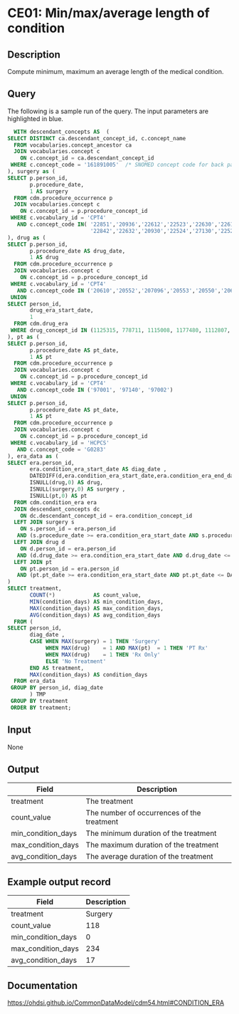 <!---
Group:condition era
Name:CE01 Min/max/average length of condition
Author: Alberto Labarga
CDM Version: 5.4
-->

# CE01: Min/max/average length of condition

## Description
Compute minimum, maximum an average length of the medical condition.

## Query
The following is a sample run of the query. The input parameters are highlighted in blue.

```sql
  WITH descendant_concepts AS  (
SELECT DISTINCT ca.descendant_concept_id, c.concept_name
  FROM vocabularies.concept_ancestor ca
  JOIN vocabularies.concept c
    ON c.concept_id = ca.descendant_concept_id
 WHERE c.concept_code = '161891005'  /* SNOMED concept code for back pain */
), surgery as (
SELECT p.person_id,
       p.procedure_date,
       1 AS surgery
  FROM cdm.procedure_occurrence p
  JOIN vocabularies.concept c
    ON c.concept_id = p.procedure_concept_id
 WHERE c.vocabulary_id = 'CPT4'
   AND c.concept_code IN( '22851','20936','22612','22523','22630','22614',
                          '22842','22632','20930','22524','27130','22525' )
), drug as (
SELECT p.person_id,
       p.procedure_date AS drug_date,
       1 AS drug
  FROM cdm.procedure_occurrence p
  JOIN vocabularies.concept c
    ON c.concept_id = p.procedure_concept_id
 WHERE c.vocabulary_id = 'CPT4'
   AND c.concept_code IN ('20610','20552','207096','20553','20550','20605' ,'20551','20600','23350')
 UNION
SELECT person_id,
       drug_era_start_date,
       1
  FROM cdm.drug_era
 WHERE drug_concept_id IN (1125315, 778711, 1115008, 1177480, 1112807, 1506270)
), pt as (
SELECT p.person_id,
       p.procedure_date AS pt_date,
       1 AS pt
  FROM cdm.procedure_occurrence p
  JOIN vocabularies.concept c
    ON c.concept_id = p.procedure_concept_id
 WHERE c.vocabulary_id = 'CPT4'
   AND c.concept_code IN ('97001', '97140', '97002')
 UNION
SELECT p.person_id,
       p.procedure_date AS pt_date,
       1 AS pt
  FROM cdm.procedure_occurrence p
  JOIN vocabularies.concept c
    ON c.concept_id = p.procedure_concept_id
 WHERE c.vocabulary_id = 'HCPCS'
   AND c.concept_code = 'G0283'
), era_data as (
SELECT era.person_id,
       era.condition_era_start_date AS diag_date ,
       DATEDIFF(d,era.condition_era_start_date,era.condition_era_end_date) AS condition_days,
       ISNULL(drug,0) AS drug,
       ISNULL(surgery,0) AS surgery ,
       ISNULL(pt,0) AS pt
  FROM cdm.condition_era era
  JOIN descendant_concepts dc
    ON dc.descendant_concept_id = era.condition_concept_id
  LEFT JOIN surgery s
    ON s.person_id = era.person_id
   AND (s.procedure_date >= era.condition_era_start_date AND s.procedure_date <= DATEADD(d,60,era.condition_era_start_date))
  LEFT JOIN drug d
    ON d.person_id = era.person_id
   AND (d.drug_date >= era.condition_era_start_date AND d.drug_date <= DATEADD(d,60,era.condition_era_start_date))
  LEFT JOIN pt
    ON pt.person_id = era.person_id
   AND (pt.pt_date >= era.condition_era_start_date AND pt.pt_date <= DATEADD(d,60,era.condition_era_start_date))
)  
SELECT treatment,
       COUNT(*)            AS count_value,
       MIN(condition_days) AS min_condition_days,
       MAX(condition_days) AS max_condition_days,
       AVG(condition_days) AS avg_condition_days
  FROM (
SELECT person_id,
       diag_date ,
       CASE WHEN MAX(surgery) = 1 THEN 'Surgery'
	        WHEN MAX(drug)    = 1 AND MAX(pt)  = 1 THEN 'PT Rx'
            WHEN MAX(drug)    = 1 THEN 'Rx Only'
            ELSE 'No Treatment'
       END AS treatment, 			
       MAX(condition_days) AS condition_days
  FROM era_data
 GROUP BY person_id, diag_date
       ) TMP
 GROUP BY treatment
 ORDER BY treatment;
```

## Input

None

## Output

|  Field |  Description |
| --- | --- |
| treatment | The treatment |
| count_value | The number of occurrences of the treatment |
| min_condition_days | The minimum duration of the treatment |
| max_condition_days | The maximum duration of the treatment |
| avg_condition_days | The average duration of the treatment |

## Example output record

|  Field |  Description |
| --- | --- |
| treatment | Surgery |
| count_value | 118|
| min_condition_days | 0 |
| max_condition_days | 234 |
| avg_condition_days | 17 |

## Documentation
https://ohdsi.github.io/CommonDataModel/cdm54.html#CONDITION_ERA
